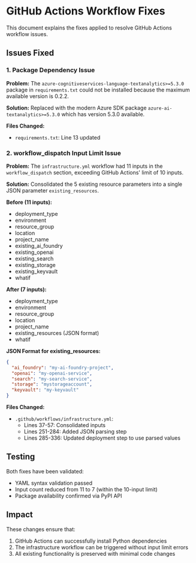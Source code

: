 # GitHub Actions Workflow Fixes

This document explains the fixes applied to resolve GitHub Actions workflow issues.

## Issues Fixed

### 1. Package Dependency Issue

**Problem:** The `azure-cognitiveservices-language-textanalytics>=5.3.0` package in `requirements.txt` could not be installed because the maximum available version is 0.2.2.

**Solution:** Replaced with the modern Azure SDK package `azure-ai-textanalytics>=5.3.0` which has version 5.3.0 available.

**Files Changed:**
- `requirements.txt`: Line 13 updated

### 2. workflow_dispatch Input Limit Issue

**Problem:** The `infrastructure.yml` workflow had 11 inputs in the `workflow_dispatch` section, exceeding GitHub Actions' limit of 10 inputs.

**Solution:** Consolidated the 5 existing resource parameters into a single JSON parameter `existing_resources`.

**Before (11 inputs):**
- deployment_type
- environment
- resource_group
- location
- project_name
- existing_ai_foundry
- existing_openai
- existing_search
- existing_storage
- existing_keyvault
- whatif

**After (7 inputs):**
- deployment_type
- environment
- resource_group
- location
- project_name
- existing_resources (JSON format)
- whatif

**JSON Format for existing_resources:**
```json
{
  "ai_foundry": "my-ai-foundry-project",
  "openai": "my-openai-service",
  "search": "my-search-service", 
  "storage": "mystorageaccount",
  "keyvault": "my-keyvault"
}
```

**Files Changed:**
- `.github/workflows/infrastructure.yml`: 
  - Lines 37-57: Consolidated inputs
  - Lines 251-284: Added JSON parsing step
  - Lines 285-336: Updated deployment step to use parsed values

## Testing

Both fixes have been validated:
- YAML syntax validation passed
- Input count reduced from 11 to 7 (within the 10-input limit)
- Package availability confirmed via PyPI API

## Impact

These changes ensure that:
1. GitHub Actions can successfully install Python dependencies
2. The infrastructure workflow can be triggered without input limit errors
3. All existing functionality is preserved with minimal code changes